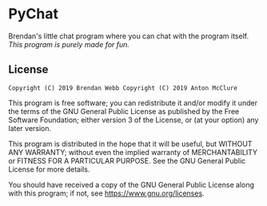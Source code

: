 # PyChat
Brendan's little chat program where you can chat with the program itself.
*This program is purely made for fun.*

## License
`Copyright (C) 2019 Brendan Webb
Copyright (C) 2019 Anton McClure`

 This program is free software; you can redistribute it and/or modify it under the terms of the GNU General Public License as  published by the Free Software Foundation; either version 3 of the License, or (at your option) any later version.

 This program is distributed in the hope that it will be useful, but WITHOUT ANY WARRANTY; without even the implied warranty of  MERCHANTABILITY or FITNESS FOR A PARTICULAR PURPOSE. See the GNU General Public License for more details.

 You should have received a copy of the GNU General Public License along with this program; if not, see <https://www.gnu.org/licenses>.
